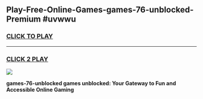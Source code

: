 
## Play-Free-Online-Games-games-76-unblocked-Premium #uvwwu
<h3>
<a href="https://premium.freeplayer.one?title=games-76-unblocked&ref=8M">CLICK TO PLAY</a></h3>
<hr>

<h3>
<a href="https://premium.freeplayer.one?title=games-76-unblocked&ref=8M">CLICK 2 PLAY</a>
  
</h3>

<a href="https://premium.freeplayer.one?title=games-76-unblocked&ref=8M"><img src="https://clearcache.store/games.png"></a>


**games-76-unblocked games unblocked: Your Gateway to Fun and Accessible Online Gaming**
